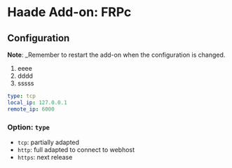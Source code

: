 # Haade Add-on: FRPc

## Configuration

**Note**: _Remember to restart the add-on when the configuration is changed.

1. eeee
1. dddd
2. sssss


```yaml
type: tcp
local_ip: 127.0.0.1
remote_ip: 6000
```
### Option: `type`

- `tcp`: partially adapted
- `http`: full adapted to connect to webhost
- `https`: next release
